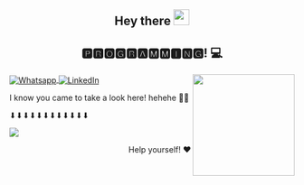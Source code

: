 
<h2 align="center">
  Hey there <img src="https://media.giphy.com/media/hvRJCLFzcasrR4ia7z/giphy.gif" width="28"> 
   <!-- I'm <a href="">Marco</a>!  -->
</h2>

<h2 align="center">🅿🆁🅾🅶🆁🅰🅼🅼🅸🅽🅶! 💻 </h2>

 <div>
 <a href="https://github.com/UskOops">
  <img height="180em" src="https://github-readme-stats.vercel.app/api/top-langs?username=UskOops&show_icons=true&locale=en&layout=compact&hide_border=true&theme=dark" align = "right"/></p>
    
<a href="https://api.whatsapp.com/send?phone=+5531984542217">
    <img src="https://img.shields.io/badge/-Whatsapp-4CA143?style=flat&labelColor=4CA143&logo=whatsapp&logoColor=black" title="Text me" align="center" alt="Whatsapp">
</a>
<a href="https://www.linkedin.com/in/marco-ant%C3%B4nio-5a420418a/">
    <img src="https://img.shields.io/badge/-LinkedIn-blue?style=flat&logo=Linkedin&logoColor=white" title="My Social Network" align="center" alt="LinkedIn">
</a>



    
  
I know you came to take a look here! hehehe 👀👀 <br></p>
<p align="center"> <p>⬇⬇⬇⬇⬇⬇⬇⬇⬇⬇⬇⬇</p>
   <img alingn="center" src="https://profile-counter.glitch.me/Tonho/count.svg" /></p>
<p align="right">
Help yourself! ♥
</p>



